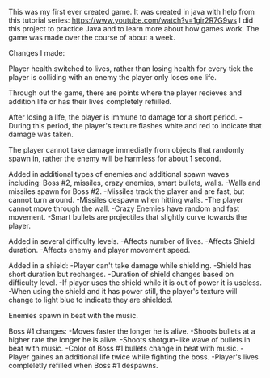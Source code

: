 This was my first ever created game. It was created in java with help from this tutorial series: https://www.youtube.com/watch?v=1gir2R7G9ws
I did this project to practice Java and to learn more about how games work. The game was made over the course of about a week.

Changes I made:

Player health switched to lives, rather than losing health for every tick the player is colliding with an enemy the player only loses one life.

Through out the game, there are points where the player recieves and addition life or has their lives completely refiilled.

After losing a life, the player is immune to damage for a short period.
    -During this period, the player's texture flashes white and red to indicate that damage was taken.

The player cannot take damage immediatly from objects that randomly spawn in, rather the enemy will be harmless for about 1 second.

Added in additional types of enemies and additional spawn waves including: Boss #2, missiles, crazy enemies, smart bullets, walls.
    -Walls and missiles spawn for Boss #2.
    -Missiles track the player and are fast, but cannot turn around.
    -Missiles despawn when hitting walls.
    -The player cannot move through the wall.
    -Crazy Enemies have random and fast movement.
    -Smart bullets are projectiles that slightly curve towards the player.

Added in several difficulty levels.
    -Affects number of lives.
    -Affects Shield duration.
    -Affects enemy and player movement speed.

Added in a shield:
    -Player can't take damage while shielding.
    -Shield has short duration but recharges.
    -Duration of shield changes based on difficulty level.
    -If player uses the shield while it is out of power it is useless.
    -When using the shield and it has power still, the player's texture will change to light blue to indicate they are shielded.
    
Enemies spawn in beat with the music.

Boss #1 changes:
    -Moves faster the longer he is alive.
    -Shoots bullets at a higher rate the longer he is alive.
    -Shoots shotgun-like wave of bullets in beat with music.
    -Color of Boss #1 bullets change in beat with music.
    -Player gaines an additional life twice while fighting the boss.
    -Player's lives compleletly refilled when Boss #1 despawns.
    

    
